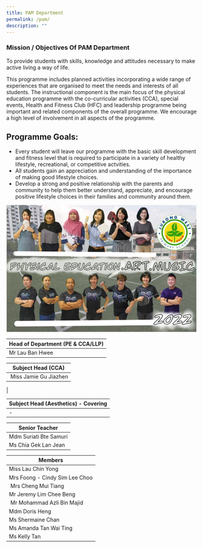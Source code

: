 ```yaml
---
title: PAM Department
permalink: /pam/
description: ""
---
```





### Mission / Objectives Of PAM Department

To provide students with skills, knowledge and attitudes necessary to make active living a way of life.  
  
This programme includes planned activities incorporating a wide range of experiences that are organised to meet the needs and interests of all students. The instructional component is the main focus of the physical education programme with the co-curricular activities (CCA), special events, Health and Fitness Club (HFC) and leadership programme being important and related components of the overall programme. We encourage a high level of involvement in all aspects of the programme.  

Programme Goals:
----------------

*   Every student will leave our programme with the basic skill development and fitness level that is required to participate in a variety of healthy lifestyle, recreational, or competitive actvities.
*   All students gain an appreciation and understanding of the importance of making good lifestyle choices.
*   Develop a strong and positive relationship with the parents and community to help them better understand, appreciate, and encourage positive lifestyle choices in their families and community around them.

![PAM](/images/PAM2022.jpg)


| Head of Department (PE & CCA/LLP) |
| --- |
| Mr Lau Ban Hwee |

  

| Subject Head (CCA) |
| --- |
|  Miss Jamie Gu Jiazhen  
 |

  

| Subject Head (Aesthetics) - Covering |
| --- |
| \- |

| Senior Teacher |
| --- |
| Mdm Suriati Bte Samuri  
| Ms Chia Gek Lan Jean  

| Members |
| --- |
| Miss Lau Chin Yong  
| Mrs Foong - Cindy Sim Lee Choo  
| Mrs Cheng Mui Tiang  
| Mr Jeremy Lim Chee Beng
| Mr Mohammad Azli Bin Majid  
| Mdm Doris Heng
| Ms Shermaine Chan  
| Ms Amanda Tan Wai Ting
| Ms Kelly Tan